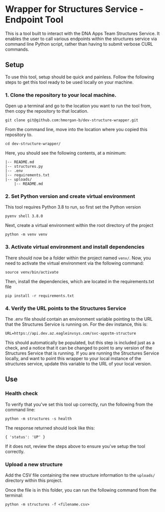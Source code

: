 # Wrapper for Structures Service - Endpoint Tool

This is a tool built to interact with the DNA Apps Team Structures Service.
It enables the user to call various endpoints within the structures service via command line Python script, rather than having to submit verbose CURL commands.

## Setup 

To use this tool, setup should be quick and painless. Follow the following steps to get this tool ready to be used locally on your machine.

### 1. Clone the repository to your local machine.
Open up a terminal and go to the location you want to run the tool from, then copy the repository to that location.
```shell
git clone git@github.com:hmorgan-b/dev-structure-wrapper.git
```

From the command line, move into the location where you copied this repository to.
```shell
cd dev-structure-wrapper/
```

Here, you should see the following contents, at a minimum:
```properties
|-- README.md
|-- structures.py
|-- .env
|-- requirements.txt
|-- uploads/
    |-- README.md
```

### 2. Set Python version and create virtual environment

This tool requires Python 3.8 to run, so first set the Python version
```shell
pyenv shell 3.8.0
```

Next, create a virtual environment within the root directory of the project
```shell
python -m venv venv
```

### 3. Activate virtual environment and install dependencies
There should now be a folder within the project named `venv/`. Now, you need to activate the virtual environment via the following command:
```shell
source venv/bin/activate
```
Then, install the dependencies, which are located in the requirements.txt file
```shell
pip install -r requirements.txt
```
### 4. Verify the URL points to the Structures Service
The .env file should contain an environment variable pointing to the URL that the Structures Service is running on. For the dev instance, this is:
```editorconfig
URL=https://api.dev.az.eagleinvsys.com/svc-appstm-structure
```
This should automatically be populated, but this step is included just as a check, and a notice that it can be changed to point to any version of the Structures Service that is running.
If you are running the Structures Service locally, and want to point this wrapper to your local instance of the structures service, update this variable to the URL of your local version.
## Use

### Health check
To verify that you've set this tool up correctly, run the following from the command line:
```shell
python -m structures -s health
```
The response returned should look like this:
```shell
{ 'status': 'UP' }
```
If it does not, review the steps above to ensure you've setup the tool correctly.

### Upload a new structure

Add the CSV file containing the new structure information to the `uploads/` directory within this project.

Once the file is in this folder, you can run the following command from the terminal:
```shell
python -m structures -f <filename.csv>
```
